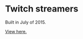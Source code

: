 # Twitch streamers

Built in July of 2015.

[View here.](http://tempurturtul.github.io/twitch-streamers/)
